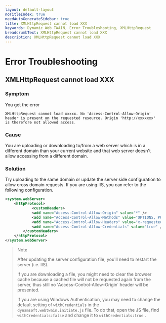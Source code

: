 ```yaml
---
layout: default-layout
noTitleIndex: true
needAutoGenerateSidebar: true
title: XMLHttpRequest cannot load XXX
keywords: Dynamic Web TWAIN, Error Troubleshooting, XMLHttpRequest
breadcrumbText: XMLHttpRequest cannot load XXX
description: XMLHttpRequest cannot load XXX
---
```


# Error Troubleshooting

## XMLHttpRequest cannot load XXX

### Symptom

You get the error

```shell
XMLHttpRequest cannot load xxxxx. No 'Access-Control-Allow-Origin' header is present on the requested resource. Origin 'http://xxxxxxx' is therefore not allowed access.
```

### Cause

You are uploading or downloading to/from a web server which is in a different domain than your current website and that web server doesn't allow accessing from a different domain.

### Solution

Try uploading to the same domain or update the server side configuration to allow cross domain requests. If you are using IIS, you can refer to the following configuration.

```xml
<system.webServer>
    <httpProtocol>
            <customHeaders>
            <add name="Access-Control-Allow-Origin" value="*" />
            <add name="Access-Control-Allow-Methods" value="OPTIONS, POST, GET, PUT" />
            <add name="Access-Control-Allow-Headers" value="x-requested-with" />
            <add name="Access-Control-Allow-Credentials" value="true" />
        </customHeaders>
    </httpProtocol>
</system.webServer>
```

> Note
>
> After updating the server configuration file, you'll need to restart the server (i.e. IIS).
>
> If you are downloading a file, you might need to clear the browser cache because a cached file will not be requested again from the server, thus still no 'Access-Control-Allow-Origin' header will be presented.
>
> If you are using Windows Authentication, you may need to change the default setting of `withCredentials` in the `dynamsoft.webtwain.initiate.js` file. To do that, open the JS file, find `withCredentials:false` and change it to `withCredentials:true` .
